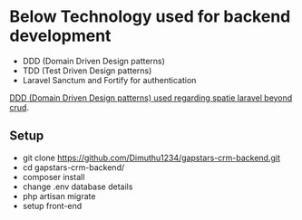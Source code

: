 # Below Technology used for backend development

- DDD (Domain Driven Design patterns)
- TDD (Test Driven Design patterns)
- Laravel Sanctum and Fortify for authentication

[DDD (Domain Driven Design patterns) used regarding spatie laravel beyond crud](https://spatie.be/products/laravel-beyond-crud).

## Setup

- git clone https://github.com/Dimuthu1234/gapstars-crm-backend.git
- cd gapstars-crm-backend/
- composer install
- change .env database details
- php artisan migrate
- setup front-end
